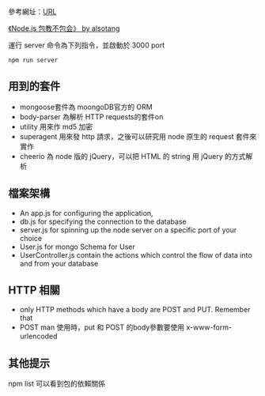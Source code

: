參考網址：[URL](https://hackernoon.com/restful-api-design-with-node-js-26ccf66eab09)

[《Node.js 包教不包会》 by alsotang](https://github.com/alsotang/node-lessons)

運行 server 命令為下列指令，並啟動於 3000 port
```
npm run server
```

##  用到的套件

* mongoose套件為 moongoDB官方的 ORM
* body-parser 為解析 HTTP requests的套件on
* utility 用來作 md5 加密
* superagent 用來發 http 請求，之後可以研究用 node 原生的 request 套件來實作
* cheerio 為 node 版的 jQuery，可以把 HTML 的 string 用 jQuery 的方式解析

## 檔案架構

* An app.js for configuring the application, 
* db.js for specifying the connection to the database
* server.js for spinning up the node server on a specific port of your choice
* User.js for mongo Schema for User
* UserController.js  contain the actions which control the flow of data into and from your database

## HTTP 相關

* only HTTP methods which have a body are POST and PUT. Remember that
* POST man 使用時，put 和 POST 的body參數要使用 x-www-form-urlencoded

## 其他提示

npm list 可以看到包的依賴關係